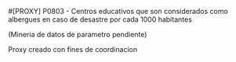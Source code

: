 #[PROXY] P0803 - Centros educativos que son considerados como albergues en caso de desastre por cada 1000 habitantes

(Mineria de datos de parametro pendiente)

Proxy creado con fines de coordinacion